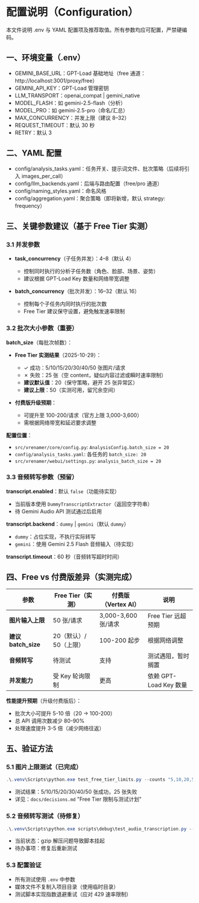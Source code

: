 # 配置说明（Configuration）

本文件说明 .env 与 YAML 配置项及推荐取值。所有参数均应可配置，严禁硬编码。

## 一、环境变量（.env）
- GEMINI_BASE_URL：GPT-Load 基础地址（free 通道：http://localhost:3001/proxy/free）
- GEMINI_API_KEY：GPT-Load 管理密钥
- LLM_TRANSPORT：openai_compat | gemini_native
- MODEL_FLASH：如 gemini-2.5-flash（分析）
- MODEL_PRO：如 gemini-2.5-pro（命名/汇总）
- MAX_CONCURRENCY：并发上限（建议 8–32）
- REQUEST_TIMEOUT：默认 30 秒
- RETRY：默认 3

## 二、YAML 配置
- config/analysis_tasks.yaml：任务开关、提示词文件、批次策略（后续将引入 images_per_call）
- config/llm_backends.yaml：后端与路由配置（free/pro 通道）
- config/naming_styles.yaml：命名风格
- config/aggregation.yaml：聚合策略（即将新增，默认 strategy: frequency）

## 三、关键参数建议（基于 Free Tier 实测）

### 3.1 并发参数
- **task_concurrency**（子任务并发）：4–8（默认 4）
  - 控制同时执行的分析子任务数（角色、脸部、场景、姿势）
  - 建议根据 GPT-Load Key 数量和网络带宽调整

- **batch_concurrency**（批次并发）：16–32（默认 16）
  - 控制每个子任务内同时执行的批次数
  - Free Tier 建议保守设置，避免触发速率限制

### 3.2 批次大小参数（重要）

**batch_size**（每批次帧数）：
- **Free Tier 实测结果**（2025-10-29）：
  - ✓ 成功：5/10/15/20/30/40/50 张图片/请求
  - ✗ 失败：25 张（空 content，疑似内容过滤或瞬时速率限制）
  - **建议默认值**：20（保守策略，避开 25 张异常区）
  - **建议上限**：50（实测可用，留冗余空间）

- **付费版升级预期**：
  - 可提升至 100-200/请求（官方上限 3,000-3,600）
  - 需根据网络带宽和延迟要求调整

**配置位置**：
- `src/vrenamer/core/config.py`: `AnalysisConfig.batch_size = 20`
- `config/analysis_tasks.yaml`: 各任务的 `batch_size: 20`
- `src/vrenamer/webui/settings.py`: `analysis_batch_size = 20`

### 3.3 音频转写参数（预留）

**transcript.enabled**：默认 `false`（功能待实现）
- 当前版本使用 `DummyTranscriptExtractor`（返回空字符串）
- 待 Gemini Audio API 测试通过后启用

**transcript.backend**：`dummy` | `gemini`（默认 `dummy`）
- `dummy`：占位实现，不执行实际转写
- `gemini`：使用 Gemini 2.5 Flash 音频输入（待实现）

**transcript.timeout**：60 秒（音频转写超时时间）

## 四、Free vs 付费版差异（实测完成）

| 参数                | Free Tier（实测）      | 付费版（Vertex AI） | 说明                   |
| ------------------- | ---------------------- | ------------------- | ---------------------- |
| **图片输入上限**    | 50 张/请求             | 3,000-3,600 张/请求 | Free Tier 远超预期     |
| **建议 batch_size** | 20（默认）/ 50（上限） | 100-200 起步        | 根据网络调整           |
| **音频转写**        | 待测试                 | 支持                | 测试遇阻，暂时搁置     |
| **并发能力**        | 受 Key 轮询限制        | 更高                | 依赖 GPT-Load Key 数量 |

**性能提升预期**（升级付费版后）：
- 批次大小可提升 5-10 倍（20 → 100-200）
- 总 API 调用次数减少 80-90%
- 处理速度提升 3-5 倍（减少网络往返）

## 五、验证方法

### 5.1 图片上限测试（已完成）
```powershell
.\.venv\Scripts\python.exe test_free_tier_limits.py --counts "5,10,20,50"
```
- 测试结果：5/10/15/20/30/40/50 张成功，25 张失败
- 详见：`docs/decisions.md` "Free Tier 限制与测试计划"

### 5.2 音频转写测试（待修复）
```powershell
.\.venv\Scripts\python.exe scripts\debug\test_audio_transcription.py --video "X:\Gallery\sample.mp4" --transport openai_compat
```
- 当前状态：gzip 解压问题导致脚本挂起
- 待办事项：修复后重新测试

### 5.3 配置验证
- 所有测试使用 `.env` 中参数
- 媒体文件不复制入项目目录（使用临时目录）
- 测试脚本实现指数退避重试（应对 429 速率限制）

